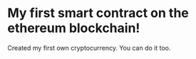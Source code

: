 # My first smart contract on the ethereum blockchain!
Created my first own cryptocurrency. You can do it too.
